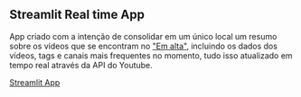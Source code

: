 ## Streamlit Real time App

App criado com a intenção de consolidar em um único local um resumo sobre os vídeos que se encontram no ["Em alta"](https://www.youtube.com/feed/trending?bp=6gQJRkVleHBsb3Jl), incluindo os dados dos vídeos, tags e canais mais frequentes no momento, tudo isso atualizado em tempo real através da API do Youtube.

[Streamlit App](https://share.streamlit.io/lucasf961/youtube-trendings/main/st.py)
